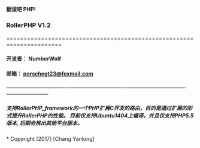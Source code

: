 #### 翻滚吧 PHP!      
### RollerPHP V1.2
======================================================================   
#### 开发者：	NumberWolf
#### 邮箱：		porschegt23@foxmail.com
———————————-———————————-———————————-————————
##### 支持RollerPHP_framework的一个PHP扩展C开发的路由，目的是通过扩展的形式提升RollerPHP的性能。 目前仅支持Ubuntu1404上编译，并且仅支持PHP5.5版本, 后期会推出其他平台版本。
      
<p>* Copyright [2017] [Chang Yanlong]</p>

